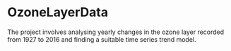 # OzoneLayerData
The project involves analysing yearly changes in the ozone layer recorded from 1927 to 2016 and finding a suitable time series trend model.
